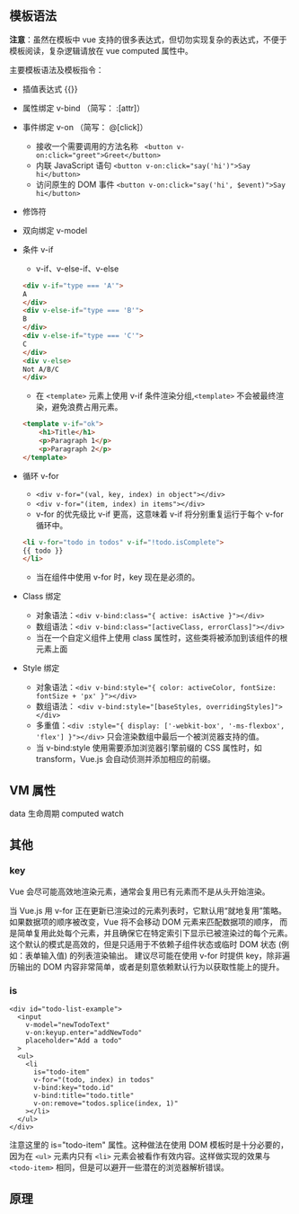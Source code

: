 ## 模板语法
**注意**：虽然在模板中 vue 支持的很多表达式，但切勿实现复杂的表达式，不便于模板阅读，复杂逻辑请放在 vue computed 属性中。

主要模板语法及模板指令：
- 插值表达式 {{}}
- 属性绑定 v-bind （简写： :[attr]）
- 事件绑定 v-on （简写： @[click]）
    - 接收一个需要调用的方法名称
    ` <button v-on:click="greet">Greet</button>`
    - 内联 JavaScript 语句
    `<button v-on:click="say('hi')">Say hi</button>`
    - 访问原生的 DOM 事件
    `<button v-on:click="say('hi', $event)">Say hi</button>`
- 修饰符
- 双向绑定 v-model
- 条件 v-if
    - v-if、v-else-if、v-else
    ```html
    <div v-if="type === 'A'">
    A
    </div>
    <div v-else-if="type === 'B'">
    B
    </div>
    <div v-else-if="type === 'C'">
    C
    </div>
    <div v-else>
    Not A/B/C
    </div>
    ```
    - 在 `<template>` 元素上使用 v-if 条件渲染分组,`<template>` 不会被最终渲染，避免浪费占用元素。
    ```html
    <template v-if="ok">
        <h1>Title</h1>
        <p>Paragraph 1</p>
        <p>Paragraph 2</p>
    </template>
    ```

- 循环 v-for 
    - `<div v-for="(val, key, index) in object"></div>` 
    - `<div v-for="(item, index) in items"></div>`
    - v-for 的优先级比 v-if 更高，这意味着 v-if 将分别重复运行于每个 v-for 循环中。
    ```html
    <li v-for="todo in todos" v-if="!todo.isComplete">
    {{ todo }}
    </li>
    ```
    - 当在组件中使用 v-for 时，key 现在是必须的。
- Class 绑定
    - 对象语法：`<div v-bind:class="{ active: isActive }"></div>`
    - 数组语法：`<div v-bind:class="[activeClass, errorClass]"></div>`
    - 当在一个自定义组件上使用 class 属性时，这些类将被添加到该组件的根元素上面
- Style 绑定
    - 对象语法：`<div v-bind:style="{ color: activeColor, fontSize: fontSize + 'px' }"></div>`
    - 数组语法： `<div v-bind:style="[baseStyles, overridingStyles]"></div>`
    - 多重值：`<div :style="{ display: ['-webkit-box', '-ms-flexbox', 'flex'] }"></div>` 只会渲染数组中最后一个被浏览器支持的值。
    - 当 v-bind:style 使用需要添加浏览器引擎前缀的 CSS 属性时，如 transform，Vue.js 会自动侦测并添加相应的前缀。



## VM 属性
data
生命周期
computed
watch

## 其他
### key
Vue 会尽可能高效地渲染元素，通常会复用已有元素而不是从头开始渲染。

当 Vue.js 用 v-for 正在更新已渲染过的元素列表时，它默认用“就地复用”策略。如果数据项的顺序被改变，Vue 将不会移动 DOM 元素来匹配数据项的顺序， 而是简单复用此处每个元素，并且确保它在特定索引下显示已被渲染过的每个元素。
这个默认的模式是高效的，但是只适用于不依赖子组件状态或临时 DOM 状态 (例如：表单输入值) 的列表渲染输出。
建议尽可能在使用 v-for 时提供 key，除非遍历输出的 DOM 内容非常简单，或者是刻意依赖默认行为以获取性能上的提升。

### is
```
<div id="todo-list-example">
  <input
    v-model="newTodoText"
    v-on:keyup.enter="addNewTodo"
    placeholder="Add a todo"
  >
  <ul>
    <li
      is="todo-item"
      v-for="(todo, index) in todos"
      v-bind:key="todo.id"
      v-bind:title="todo.title"
      v-on:remove="todos.splice(index, 1)"
    ></li>
  </ul>
</div>
```
注意这里的 is="todo-item" 属性。这种做法在使用 DOM 模板时是十分必要的，因为在 `<ul>` 元素内只有 `<li>` 元素会被看作有效内容。这样做实现的效果与 `<todo-item>` 相同，但是可以避开一些潜在的浏览器解析错误。

## 原理

